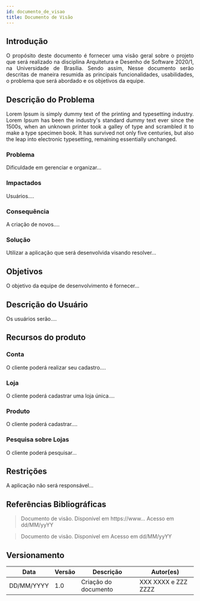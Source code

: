 ```yaml
---
id: documento_de_visao
title: Documento de Visão
---
```

## Introdução

<p align = "justify">
O propósito deste documento é fornecer uma visão geral sobre o projeto que será realizado na disciplina Arquitetura e Desenho de Software 2020/1, na Universidade de Brasília. Sendo assim, Nesse documento serão descritas de maneira resumida as principais funcionalidades, usabilidades, o problema que será abordado e os objetivos da equipe.
</p>

## Descrição do Problema 

<p align = "justify">
Lorem Ipsum is simply dummy text of the printing and typesetting industry. Lorem Ipsum has been the industry's standard dummy text ever since the 1500s, when an unknown printer took a galley of type and scrambled it to make a type specimen book. It has survived not only five centuries, but also the leap into electronic typesetting, remaining essentially unchanged.
</p>

### Problema

Dificuldade em gerenciar e organizar...

### Impactados

Usuários....

### Consequência

A criação de novos....

### Solução

Utilizar a aplicação que será desenvolvida visando resolver...

## Objetivos

<p align = "justify">
O objetivo da equipe de desenvolvimento é fornecer...
</p>

## Descrição do Usuário 

<p align = "justify">
Os usuários serão....
</p>

## Recursos do produto

### Conta

<p align = "justify">
O cliente poderá realizar seu cadastro....
</p>

### Loja

<p align = "justify">
O cliente poderá cadastrar uma loja única....
</p>

### Produto

<p align = "justify">
O cliente poderá cadastrar....
</p>

### Pesquisa sobre Lojas

<p align = "justify">
O cliente poderá pesquisar...
</p>

## Restrições

<p align = "justify">
A aplicação não será responsável...
</p>

## Referências Bibliográficas

> Documento de visão. Disponível em https://www... Acesso em dd/MM/yyYY

> Documento de visão. Disponível em  Acesso em dd/MM/yyYY

## Versionamento
| Data | Versão | Descrição | Autor(es) |
| -- | -- | -- | -- |
| DD/MM/YYYY | 1.0 | Criação do documento | XXX XXXX e ZZZ ZZZZ | 

